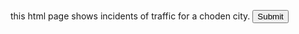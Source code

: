 this html page shows incidents of traffic for a choden city.
<button type="button" onclick="getChosenItem()">Submit</button>


<!-- <script>
      function getChosenItem(){
        const xhttp = new XMLHttpRequest();
        xhttp.onreadystatechange = function(){
        let chosenCity = document.getElementById("city").value;
        document.getElementById("mycity").innerHTML = chosenCity;
        let lat;
        let lon;
        let city = document.getElementById("city").value;
        if(city == "New York"){
           lat = 40.71;
           lon = -74.00;
        }
        else if(city ==  "Los Angeles"){
             lat = 34.03;
             lon = -118.15;
        }
        else if(city == "Chicago"){
             lat = 41.53;
             lon = -87.38;
        }
        else if(city == "Seattle"){
             lat = 47.37;
             lon = -122.20;
        }
        else if(city == "Louisville"){
             lat = 38.15;
             lon = -85.46;
        }

      L.mapquest.key = 'AGBTa4KWOct6qBEcQDQUmj1c2RlgfTH4';
      var map = L.mapquest.map('map', {
      center: [lat, lon],
      layers: L.mapquest.tileLayer('map'),
      zoom: 13
});
      map.addControl(L.mapquest.control());
        }
        xhttp.open('POST', 'http://localhost:5502');
        xhttp.send();
    };
     </script> -->